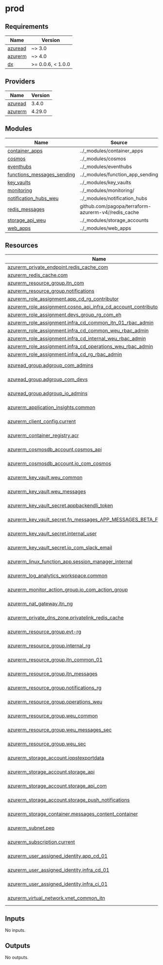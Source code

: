 # prod

<!-- BEGIN_TF_DOCS -->
## Requirements

| Name | Version |
|------|---------|
| <a name="requirement_azuread"></a> [azuread](#requirement\_azuread) | ~> 3.0 |
| <a name="requirement_azurerm"></a> [azurerm](#requirement\_azurerm) | ~> 4.0 |
| <a name="requirement_dx"></a> [dx](#requirement\_dx) | >= 0.0.6, < 1.0.0 |

## Providers

| Name | Version |
|------|---------|
| <a name="provider_azuread"></a> [azuread](#provider\_azuread) | 3.4.0 |
| <a name="provider_azurerm"></a> [azurerm](#provider\_azurerm) | 4.29.0 |

## Modules

| Name | Source | Version |
|------|--------|---------|
| <a name="module_container_apps"></a> [container\_apps](#module\_container\_apps) | ../_modules/container_apps | n/a |
| <a name="module_cosmos"></a> [cosmos](#module\_cosmos) | ../_modules/cosmos | n/a |
| <a name="module_eventhubs"></a> [eventhubs](#module\_eventhubs) | ../_modules/eventhubs | n/a |
| <a name="module_functions_messages_sending"></a> [functions\_messages\_sending](#module\_functions\_messages\_sending) | ../_modules/function_app_sending | n/a |
| <a name="module_key_vaults"></a> [key\_vaults](#module\_key\_vaults) | ../_modules/key_vaults | n/a |
| <a name="module_monitoring"></a> [monitoring](#module\_monitoring) | ../_modules/monitoring/ | n/a |
| <a name="module_notification_hubs_weu"></a> [notification\_hubs\_weu](#module\_notification\_hubs\_weu) | ../_modules/notification_hubs | n/a |
| <a name="module_redis_messages"></a> [redis\_messages](#module\_redis\_messages) | github.com/pagopa/terraform-azurerm-v4//redis_cache | v1.2.1 |
| <a name="module_storage_api_weu"></a> [storage\_api\_weu](#module\_storage\_api\_weu) | ../_modules/storage_accounts | n/a |
| <a name="module_web_apps"></a> [web\_apps](#module\_web\_apps) | ../_modules/web_apps | n/a |

## Resources

| Name | Type |
|------|------|
| [azurerm_private_endpoint.redis_cache_com](https://registry.terraform.io/providers/hashicorp/azurerm/latest/docs/resources/private_endpoint) | resource |
| [azurerm_redis_cache.com](https://registry.terraform.io/providers/hashicorp/azurerm/latest/docs/resources/redis_cache) | resource |
| [azurerm_resource_group.itn_com](https://registry.terraform.io/providers/hashicorp/azurerm/latest/docs/resources/resource_group) | resource |
| [azurerm_resource_group.notifications](https://registry.terraform.io/providers/hashicorp/azurerm/latest/docs/resources/resource_group) | resource |
| [azurerm_role_assignment.app_cd_rg_contributor](https://registry.terraform.io/providers/hashicorp/azurerm/latest/docs/resources/role_assignment) | resource |
| [azurerm_role_assignment.cosno_api_infra_cd_account_contributor](https://registry.terraform.io/providers/hashicorp/azurerm/latest/docs/resources/role_assignment) | resource |
| [azurerm_role_assignment.devs_group_rg_com_eh](https://registry.terraform.io/providers/hashicorp/azurerm/latest/docs/resources/role_assignment) | resource |
| [azurerm_role_assignment.infra_cd_common_itn_01_rbac_admin](https://registry.terraform.io/providers/hashicorp/azurerm/latest/docs/resources/role_assignment) | resource |
| [azurerm_role_assignment.infra_cd_common_weu_rbac_admin](https://registry.terraform.io/providers/hashicorp/azurerm/latest/docs/resources/role_assignment) | resource |
| [azurerm_role_assignment.infra_cd_internal_weu_rbac_admin](https://registry.terraform.io/providers/hashicorp/azurerm/latest/docs/resources/role_assignment) | resource |
| [azurerm_role_assignment.infra_cd_operations_weu_rbac_admin](https://registry.terraform.io/providers/hashicorp/azurerm/latest/docs/resources/role_assignment) | resource |
| [azurerm_role_assignment.infra_cd_rg_rbac_admin](https://registry.terraform.io/providers/hashicorp/azurerm/latest/docs/resources/role_assignment) | resource |
| [azuread_group.adgroup_com_admins](https://registry.terraform.io/providers/hashicorp/azuread/latest/docs/data-sources/group) | data source |
| [azuread_group.adgroup_com_devs](https://registry.terraform.io/providers/hashicorp/azuread/latest/docs/data-sources/group) | data source |
| [azuread_group.adgroup_io_admins](https://registry.terraform.io/providers/hashicorp/azuread/latest/docs/data-sources/group) | data source |
| [azurerm_application_insights.common](https://registry.terraform.io/providers/hashicorp/azurerm/latest/docs/data-sources/application_insights) | data source |
| [azurerm_client_config.current](https://registry.terraform.io/providers/hashicorp/azurerm/latest/docs/data-sources/client_config) | data source |
| [azurerm_container_registry.acr](https://registry.terraform.io/providers/hashicorp/azurerm/latest/docs/data-sources/container_registry) | data source |
| [azurerm_cosmosdb_account.cosmos_api](https://registry.terraform.io/providers/hashicorp/azurerm/latest/docs/data-sources/cosmosdb_account) | data source |
| [azurerm_cosmosdb_account.io_com_cosmos](https://registry.terraform.io/providers/hashicorp/azurerm/latest/docs/data-sources/cosmosdb_account) | data source |
| [azurerm_key_vault.weu_common](https://registry.terraform.io/providers/hashicorp/azurerm/latest/docs/data-sources/key_vault) | data source |
| [azurerm_key_vault.weu_messages](https://registry.terraform.io/providers/hashicorp/azurerm/latest/docs/data-sources/key_vault) | data source |
| [azurerm_key_vault_secret.appbackendli_token](https://registry.terraform.io/providers/hashicorp/azurerm/latest/docs/data-sources/key_vault_secret) | data source |
| [azurerm_key_vault_secret.fn_messages_APP_MESSAGES_BETA_FISCAL_CODES](https://registry.terraform.io/providers/hashicorp/azurerm/latest/docs/data-sources/key_vault_secret) | data source |
| [azurerm_key_vault_secret.internal_user](https://registry.terraform.io/providers/hashicorp/azurerm/latest/docs/data-sources/key_vault_secret) | data source |
| [azurerm_key_vault_secret.io_com_slack_email](https://registry.terraform.io/providers/hashicorp/azurerm/latest/docs/data-sources/key_vault_secret) | data source |
| [azurerm_linux_function_app.session_manager_internal](https://registry.terraform.io/providers/hashicorp/azurerm/latest/docs/data-sources/linux_function_app) | data source |
| [azurerm_log_analytics_workspace.common](https://registry.terraform.io/providers/hashicorp/azurerm/latest/docs/data-sources/log_analytics_workspace) | data source |
| [azurerm_monitor_action_group.io_com_action_group](https://registry.terraform.io/providers/hashicorp/azurerm/latest/docs/data-sources/monitor_action_group) | data source |
| [azurerm_nat_gateway.itn_ng](https://registry.terraform.io/providers/hashicorp/azurerm/latest/docs/data-sources/nat_gateway) | data source |
| [azurerm_private_dns_zone.privatelink_redis_cache](https://registry.terraform.io/providers/hashicorp/azurerm/latest/docs/data-sources/private_dns_zone) | data source |
| [azurerm_resource_group.evt-rg](https://registry.terraform.io/providers/hashicorp/azurerm/latest/docs/data-sources/resource_group) | data source |
| [azurerm_resource_group.internal_rg](https://registry.terraform.io/providers/hashicorp/azurerm/latest/docs/data-sources/resource_group) | data source |
| [azurerm_resource_group.itn_common_01](https://registry.terraform.io/providers/hashicorp/azurerm/latest/docs/data-sources/resource_group) | data source |
| [azurerm_resource_group.itn_messages](https://registry.terraform.io/providers/hashicorp/azurerm/latest/docs/data-sources/resource_group) | data source |
| [azurerm_resource_group.notifications_rg](https://registry.terraform.io/providers/hashicorp/azurerm/latest/docs/data-sources/resource_group) | data source |
| [azurerm_resource_group.operations_weu](https://registry.terraform.io/providers/hashicorp/azurerm/latest/docs/data-sources/resource_group) | data source |
| [azurerm_resource_group.weu_common](https://registry.terraform.io/providers/hashicorp/azurerm/latest/docs/data-sources/resource_group) | data source |
| [azurerm_resource_group.weu_messages_sec](https://registry.terraform.io/providers/hashicorp/azurerm/latest/docs/data-sources/resource_group) | data source |
| [azurerm_resource_group.weu_sec](https://registry.terraform.io/providers/hashicorp/azurerm/latest/docs/data-sources/resource_group) | data source |
| [azurerm_storage_account.iopstexportdata](https://registry.terraform.io/providers/hashicorp/azurerm/latest/docs/data-sources/storage_account) | data source |
| [azurerm_storage_account.storage_api](https://registry.terraform.io/providers/hashicorp/azurerm/latest/docs/data-sources/storage_account) | data source |
| [azurerm_storage_account.storage_api_com](https://registry.terraform.io/providers/hashicorp/azurerm/latest/docs/data-sources/storage_account) | data source |
| [azurerm_storage_account.storage_push_notifications](https://registry.terraform.io/providers/hashicorp/azurerm/latest/docs/data-sources/storage_account) | data source |
| [azurerm_storage_container.messages_content_container](https://registry.terraform.io/providers/hashicorp/azurerm/latest/docs/data-sources/storage_container) | data source |
| [azurerm_subnet.pep](https://registry.terraform.io/providers/hashicorp/azurerm/latest/docs/data-sources/subnet) | data source |
| [azurerm_subscription.current](https://registry.terraform.io/providers/hashicorp/azurerm/latest/docs/data-sources/subscription) | data source |
| [azurerm_user_assigned_identity.app_cd_01](https://registry.terraform.io/providers/hashicorp/azurerm/latest/docs/data-sources/user_assigned_identity) | data source |
| [azurerm_user_assigned_identity.infra_cd_01](https://registry.terraform.io/providers/hashicorp/azurerm/latest/docs/data-sources/user_assigned_identity) | data source |
| [azurerm_user_assigned_identity.infra_ci_01](https://registry.terraform.io/providers/hashicorp/azurerm/latest/docs/data-sources/user_assigned_identity) | data source |
| [azurerm_virtual_network.vnet_common_itn](https://registry.terraform.io/providers/hashicorp/azurerm/latest/docs/data-sources/virtual_network) | data source |

## Inputs

No inputs.

## Outputs

No outputs.
<!-- END_TF_DOCS -->
